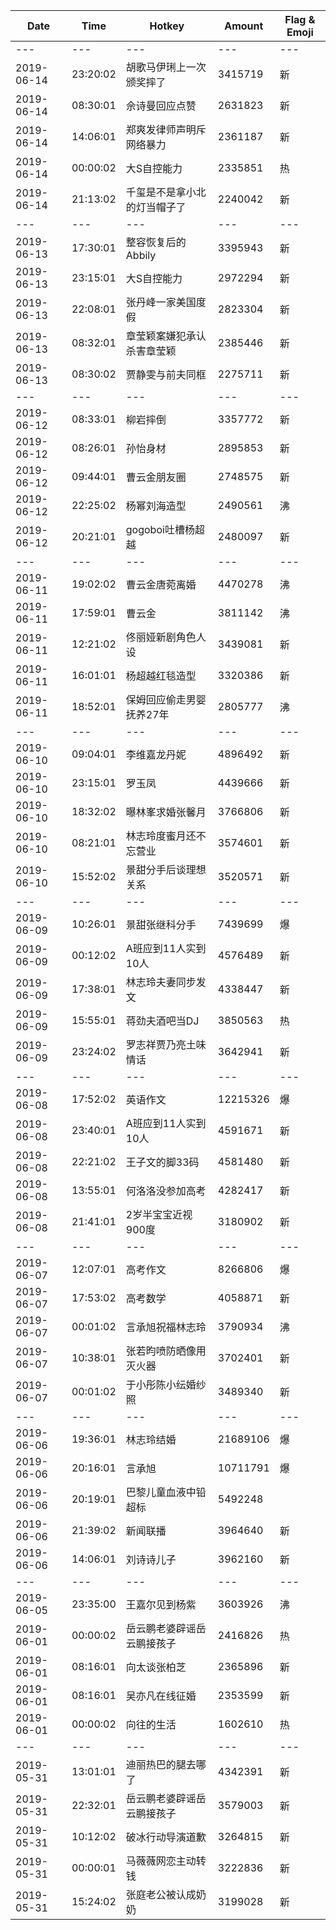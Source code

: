 Date | Time | Hotkey | Amount | Flag & Emoji 
--- | --- | --- | --- | ---
--- | --- | --- | --- | ---
2019-06-14|23:20:02|胡歌马伊琍上一次颁奖摔了|3415719|新 
2019-06-14|08:30:01|佘诗曼回应点赞|2631823|新 
2019-06-14|14:06:01|郑爽发律师声明斥网络暴力|2361187|新 
2019-06-14|00:00:02|大S自控能力|2335851|热 
2019-06-14|21:13:02|千玺是不是拿小北的灯当帽子了|2240042|新 
--- | --- | --- | --- | ---
2019-06-13|17:30:01|整容恢复后的Abbily|3395943|新 
2019-06-13|23:15:01|大S自控能力|2972294|新 
2019-06-13|22:08:01|张丹峰一家美国度假|2823304|新 
2019-06-13|08:32:01|章莹颖案嫌犯承认杀害章莹颖|2385446|新 
2019-06-13|08:30:02|贾静雯与前夫同框|2275711|新 
--- | --- | --- | --- | ---
2019-06-12|08:33:01|柳岩摔倒|3357772|新 
2019-06-12|08:26:01|孙怡身材|2895853|新 
2019-06-12|09:44:01|曹云金朋友圈|2748575|新 
2019-06-12|22:25:02|杨幂刘海造型|2490561|沸 
2019-06-12|20:21:01|gogoboi吐槽杨超越|2480097|新 
--- | --- | --- | --- | ---
2019-06-11|19:02:02|曹云金唐菀离婚|4470278|沸 
2019-06-11|17:59:01|曹云金|3811142|沸 
2019-06-11|12:21:02|佟丽娅新剧角色人设|3439081|新 
2019-06-11|16:01:01|杨超越红毯造型|3320386|新 
2019-06-11|18:52:01|保姆回应偷走男婴抚养27年|2805777|沸 
--- | --- | --- | --- | ---
2019-06-10|09:04:01|李维嘉龙丹妮|4896492|新 
2019-06-10|23:15:01|罗玉凤|4439666|新 
2019-06-10|18:32:02|曝林峯求婚张馨月|3766806|新 
2019-06-10|08:21:01|林志玲度蜜月还不忘营业|3574601|新 
2019-06-10|15:52:02|景甜分手后谈理想关系|3520571|新 
--- | --- | --- | --- | ---
2019-06-09|10:26:01|景甜张继科分手|7439699|爆 
2019-06-09|00:12:02|A班应到11人实到10人|4576489|新 
2019-06-09|17:38:01|林志玲夫妻同步发文|4338447|新 
2019-06-09|15:55:01|蒋劲夫酒吧当DJ|3850563|热 
2019-06-09|23:24:02|罗志祥贾乃亮土味情话|3642941|新 
--- | --- | --- | --- | ---
2019-06-08|17:52:02|英语作文|12215326|爆 
2019-06-08|23:40:01|A班应到11人实到10人|4591671|新 
2019-06-08|22:21:02|王子文的脚33码|4581480|新 
2019-06-08|13:55:01|何洛洛没参加高考|4282417|新 
2019-06-08|21:41:01|2岁半宝宝近视900度|3180902|新 
--- | --- | --- | --- | ---
2019-06-07|12:07:01|高考作文|8266806|爆 
2019-06-07|17:53:02|高考数学|4058871|新 
2019-06-07|00:01:02|言承旭祝福林志玲|3790934|沸 
2019-06-07|10:38:01|张若昀喷防晒像用灭火器|3702401|新 
2019-06-07|00:01:02|于小彤陈小纭婚纱照|3489340|新 
--- | --- | --- | --- | ---
2019-06-06|19:36:01|林志玲结婚|21689106|爆 
2019-06-06|20:16:01|言承旭|10711791|爆 
2019-06-06|20:19:01|巴黎儿童血液中铅超标|5492248| 
2019-06-06|21:39:02|新闻联播|3964640|新 
2019-06-06|14:06:01|刘诗诗儿子|3962160|新 
--- | --- | --- | --- | ---
2019-06-05|23:35:00|王嘉尔见到杨紫|3603926|沸 
2019-06-01|00:00:02|岳云鹏老婆辟谣岳云鹏接孩子|2416826|热 
2019-06-01|08:16:01|向太谈张柏芝|2365896|新 
2019-06-01|08:16:01|吴亦凡在线征婚|2353599|新 
2019-06-01|00:00:02|向往的生活|1602610|热 
--- | --- | --- | --- | ---
2019-05-31|13:01:01|迪丽热巴的腿去哪了|4342391|新 
2019-05-31|22:32:01|岳云鹏老婆辟谣岳云鹏接孩子|3579003|新 
2019-05-31|10:12:02|破冰行动导演道歉|3264815|新 
2019-05-31|00:00:01|马薇薇网恋主动转钱|3222836|新 
2019-05-31|15:24:02|张庭老公被认成奶奶|3199028|新 

